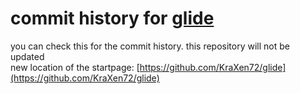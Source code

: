 # commit history for [glide](https://github.com/KraXen72/glide)
you can check this for the commit history. this repository will not be updated  
new location of the startpage: [https://github.com/KraXen72/glide](https://github.com/KraXen72/glide)